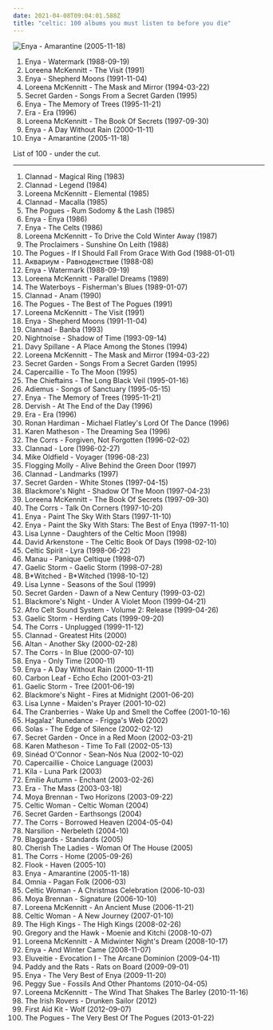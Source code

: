 ```yaml
---
date: 2021-04-08T09:04:01.588Z
title: "celtic: 100 albums you must listen to before you die"
---
```

![Enya - Amarantine (2005-11-18)](http://coverartarchive.org/release/b68a9abc-5e45-3fa6-8a6f-b0e9572ba1c9/8316179451-500.jpg "Enya - Amarantine (2005-11-18)")
<ol class="albums">
<li data-cover="http://coverartarchive.org/release/8f9ab550-fa7e-4e1d-b218-5f1fd9f7aa95/6196789316-500.jpg" data-tags="celtic, new age" role="button">Enya - Watermark (1988-09-19)</li>
<li data-cover="https://img.discogs.com/2TVIvMUyZEKm_2lDGtfUeXKJWJc=/fit-in/600x600/filters:strip_icc():format(jpeg):mode_rgb():quality(90)/discogs-images/R-5736152-1401249094-3734.jpeg.jpg" data-tags="celtic" role="button">Loreena McKennitt - The Visit (1991)</li>
<li data-cover="http://coverartarchive.org/release/2fbbe6b7-5679-33cf-a084-ee4bd5429807/16797026280-500.jpg" data-tags="celtic, new age" role="button">Enya - Shepherd Moons (1991-11-04)</li>
<li data-cover="http://coverartarchive.org/release/37c6a72e-aabb-4c31-a35e-d3ebfec2550f/4138136542-500.jpg" data-tags="celtic" role="button">Loreena McKennitt - The Mask and Mirror (1994-03-22)</li>
<li data-cover="http://coverartarchive.org/release/241eeee9-802f-3bf4-85e2-733cdd209836/27181976185-500.jpg" data-tags="new age, celtic, secret garden" role="button">Secret Garden - Songs From a Secret Garden (1995)</li>
<li data-cover="http://coverartarchive.org/release/c96068a9-9d40-3756-b624-a0a7e94cf0e4/22180420062-500.jpg" data-tags="new age, celtic" role="button">Enya - The Memory of Trees (1995-11-21)</li>
<li data-cover="http://coverartarchive.org/release/e6ad5820-ad0a-3a8d-9dc8-5588aa4643d9/9943104925-500.jpg" data-tags="era, new age" role="button">Era - Era (1996)</li>
<li data-cover="https://img.discogs.com/m7JB0HWuAzAta9cI0tdb5VSLSrs=/fit-in/600x589/filters:strip_icc():format(jpeg):mode_rgb():quality(90)/discogs-images/R-3290348-1324610526.jpeg.jpg" data-tags="celtic" role="button">Loreena McKennitt - The Book Of Secrets (1997-09-30)</li>
<li data-cover="http://coverartarchive.org/release/76d53e8d-a605-3a57-a188-450d6884fff5/13737540134-500.jpg" data-tags="new age, celtic, enya" role="button">Enya - A Day Without Rain (2000-11-11)</li>
<li data-cover="http://coverartarchive.org/release/b68a9abc-5e45-3fa6-8a6f-b0e9572ba1c9/8316179451-500.jpg" data-tags="new age, celtic" role="button">Enya - Amarantine (2005-11-18)</li>
</ol>
List of 100 - under the cut.
<!-- more -->

_________________

<ol class="albums">
<li data-cover="http://coverartarchive.org/release/7546163d-238d-38e3-97bb-26c464dabbeb/3195155586-500.jpg" data-tags="celtic, irish" role="button">
Clannad - Magical Ring (1983)
</li>
<li data-cover="http://coverartarchive.org/release/17b6081f-cc8e-4dbd-b8da-ff89b6957e1a/13144429451-500.jpg" data-tags="celtic" role="button">
Clannad - Legend (1984)
</li>
<li data-cover="http://coverartarchive.org/release/243e607a-90fd-37ba-9cd4-be10a3888d3d/4084538048-500.jpg" data-tags="folk, celtic" role="button">
Loreena McKennitt - Elemental (1985)
</li>
<li data-cover="http://coverartarchive.org/release/bb533884-3d66-4945-955e-3c57e629b316/3722741186-500.jpg" data-tags="celtic, new age" role="button">
Clannad - Macalla (1985)
</li>
<li data-cover="http://coverartarchive.org/release/cf48d517-6671-4715-bf69-1f3a96769a3a/5115726658-500.jpg" data-tags="folk, celtic" role="button">
The Pogues - Rum Sodomy & the Lash (1985)
</li>
<li data-cover="http://coverartarchive.org/release/75426382-d7f5-458e-b50d-370a21c430c9/10253435044-500.jpg" data-tags="new age" role="button">
Enya - Enya (1986)
</li>
<li data-cover="http://coverartarchive.org/release/ba307aa7-3a01-4015-b9bb-2243bc0812dc/8421724752-500.jpg" data-tags="celtic" role="button">
Enya - The Celts (1986)
</li>
<li data-cover="http://coverartarchive.org/release/b104242b-563b-4fc8-907f-c0ec83313c46/3342241188-500.jpg" data-tags="christmas, celtic" role="button">
Loreena McKennitt - To Drive the Cold Winter Away (1987)
</li>
<li data-cover="http://coverartarchive.org/release/0f5d4f93-7977-3b76-a81b-22c19a746f1c/15466987336-500.jpg" data-tags="the proclaimers, rock, 80s, folk" role="button">
The Proclaimers - Sunshine On Leith (1988)
</li>
<li data-cover="http://coverartarchive.org/release/4bfd1a30-268b-40ea-a675-1c6bb875e932/21762452337-500.jpg" data-tags="celtic" role="button">
The Pogues - If I Should Fall From Grace With God (1988-01-01)
</li>
<li data-cover="http://coverartarchive.org/release/7ce9f52a-64a8-3261-935e-e09fd6ad5f6a/13719981914-500.jpg" data-tags="psychedelic, art rock, celtic" role="button">
Аквариум - Равноденствие (1988-08)
</li>
<li data-cover="http://coverartarchive.org/release/8f9ab550-fa7e-4e1d-b218-5f1fd9f7aa95/6196789316-500.jpg" data-tags="celtic, new age" role="button">
Enya - Watermark (1988-09-19)
</li>
<li data-cover="http://coverartarchive.org/release/0845543a-07a2-4947-9be1-19bf4c39666f/6620340483-500.jpg" data-tags="celtic" role="button">
Loreena McKennitt - Parallel Dreams (1989)
</li>
<li data-cover="https://via.placeholder.com/450" data-tags="irish" role="button">
The Waterboys - Fisherman's Blues (1989-01-07)
</li>
<li data-cover="http://coverartarchive.org/release/a6d07ca6-d8d3-423c-a0bb-4c9094626492/2485530655-500.jpg" data-tags="celtic" role="button">
Clannad - Anam (1990)
</li>
<li data-cover="http://coverartarchive.org/release/eb873617-caa5-43f9-8cdb-9cd02e17163a/15595471977-500.jpg" data-tags="irish, irish folk, folk" role="button">
The Pogues - The Best of The Pogues (1991)
</li>
<li data-cover="https://img.discogs.com/2TVIvMUyZEKm_2lDGtfUeXKJWJc=/fit-in/600x600/filters:strip_icc():format(jpeg):mode_rgb():quality(90)/discogs-images/R-5736152-1401249094-3734.jpeg.jpg" data-tags="celtic" role="button">
Loreena McKennitt - The Visit (1991)
</li>
<li data-cover="http://coverartarchive.org/release/2fbbe6b7-5679-33cf-a084-ee4bd5429807/16797026280-500.jpg" data-tags="celtic, new age" role="button">
Enya - Shepherd Moons (1991-11-04)
</li>
<li data-cover="https://img.discogs.com/xbSveh6u1PT6wIjBm6QxyCvJB0k=/fit-in/600x600/filters:strip_icc():format(jpeg):mode_rgb():quality(90)/discogs-images/R-8996453-1472983258-2777.jpeg.jpg" data-tags="celtic, new age" role="button">
Clannad - Banba (1993)
</li>
<li data-cover="http://coverartarchive.org/release/d10def02-976f-4e8e-adb9-5194991b6f24/2060398223-500.jpg" data-tags="celtic" role="button">
Nightnoise - Shadow of Time (1993-09-14)
</li>
<li data-cover="http://coverartarchive.org/release/c1664b28-1260-4439-95e1-bd8e55d8f21e/16939033781-500.jpg" data-tags="celtic" role="button">
Davy Spillane - A Place Among the Stones (1994)
</li>
<li data-cover="http://coverartarchive.org/release/37c6a72e-aabb-4c31-a35e-d3ebfec2550f/4138136542-500.jpg" data-tags="celtic" role="button">
Loreena McKennitt - The Mask and Mirror (1994-03-22)
</li>
<li data-cover="http://coverartarchive.org/release/241eeee9-802f-3bf4-85e2-733cdd209836/27181976185-500.jpg" data-tags="new age, celtic, secret garden" role="button">
Secret Garden - Songs From a Secret Garden (1995)
</li>
<li data-cover="https://img.discogs.com/8jqX15kVcalfEJ96BBUT_F3bsDQ=/fit-in/600x600/filters:strip_icc():format(jpeg):mode_rgb():quality(90)/discogs-images/R-2494595-1287379756.jpeg.jpg" data-tags="celtic" role="button">
Capercaillie - To The Moon (1995)
</li>
<li data-cover="http://coverartarchive.org/release/3cd57757-4f37-4398-bf2a-ff45bfd84b7b/26474897084-500.jpg" data-tags="celtic, irish" role="button">
The Chieftains - The Long Black Veil (1995-01-16)
</li>
<li data-cover="http://coverartarchive.org/release/b3cd63b6-ee9d-33ff-9aad-d49311880ff8/4554695782-500.jpg" data-tags="new age, adiemus" role="button">
Adiemus - Songs of Sanctuary (1995-05-15)
</li>
<li data-cover="http://coverartarchive.org/release/c96068a9-9d40-3756-b624-a0a7e94cf0e4/22180420062-500.jpg" data-tags="new age, celtic" role="button">
Enya - The Memory of Trees (1995-11-21)
</li>
<li data-cover="http://coverartarchive.org/release/8e6ac177-2ff4-3e70-8de7-527e7b039a4f/13003150981-500.jpg" data-tags="celtic" role="button">
Dervish - At The End of the Day (1996)
</li>
<li data-cover="http://coverartarchive.org/release/e6ad5820-ad0a-3a8d-9dc8-5588aa4643d9/9943104925-500.jpg" data-tags="era, new age" role="button">
Era - Era (1996)
</li>
<li data-cover="https://img.discogs.com/Slr1i12ptM4Pa_wmHHmphdcHVdg=/fit-in/500x500/filters:strip_icc():format(jpeg):mode_rgb():quality(90)/discogs-images/R-801987-1163945410.jpeg.jpg" data-tags="celtic" role="button">
Ronan Hardiman - Michael Flatley's Lord Of The Dance (1996)
</li>
<li data-cover="https://img.discogs.com/YRziZahXdzveoCheBipybmOTUaY=/fit-in/600x535/filters:strip_icc():format(jpeg):mode_rgb():quality(90)/discogs-images/R-1179678-1204125283.jpeg.jpg" data-tags="celtic" role="button">
Karen Matheson - The Dreaming Sea (1996)
</li>
<li data-cover="https://img.discogs.com/tDcA9IOU66Qobh5urjCqmuvRP0I=/fit-in/600x522/filters:strip_icc():format(jpeg):mode_rgb():quality(90)/discogs-images/R-1955126-1426218437-4673.jpeg.jpg" data-tags="pop, irish, 90s" role="button">
The Corrs - Forgiven, Not Forgotten (1996-02-02)
</li>
<li data-cover="https://img.discogs.com/xlz-am8ehY-T2Geflhdfao776Ko=/fit-in/518x803/filters:strip_icc():format(jpeg):mode_rgb():quality(90)/discogs-images/R-4854512-1379539512-3765.jpeg.jpg" data-tags="folk, celtic" role="button">
Clannad - Lore (1996-02-27)
</li>
<li data-cover="http://coverartarchive.org/release/41f31d52-7672-4f51-b201-1a9595f7ec04/22754304622-500.jpg" data-tags="celtic" role="button">
Mike Oldfield - Voyager (1996-08-23)
</li>
<li data-cover="http://coverartarchive.org/release/70c85789-974e-4a92-8b9d-96aef51e7ddd/1174906134-500.jpg" data-tags="irish, live, irish folk punk" role="button">
Flogging Molly - Alive Behind the Green Door (1997)
</li>
<li data-cover="http://coverartarchive.org/release/1463018c-0d31-4526-ac4e-a76f840fcd3f/3196058926-500.jpg" data-tags="celtic" role="button">
Clannad - Landmarks (1997)
</li>
<li data-cover="http://coverartarchive.org/release/d5afac18-abe4-34c5-b0ce-7456aeba6371/7633046106-500.jpg" data-tags="secret garden" role="button">
Secret Garden - White Stones (1997-04-15)
</li>
<li data-cover="http://coverartarchive.org/release/cef41ad3-9604-476f-8449-907e4a39072a/18916427598-500.jpg" data-tags="folk rock, folk, medieval" role="button">
Blackmore's Night - Shadow Of The Moon (1997-04-23)
</li>
<li data-cover="https://img.discogs.com/m7JB0HWuAzAta9cI0tdb5VSLSrs=/fit-in/600x589/filters:strip_icc():format(jpeg):mode_rgb():quality(90)/discogs-images/R-3290348-1324610526.jpeg.jpg" data-tags="celtic" role="button">
Loreena McKennitt - The Book Of Secrets (1997-09-30)
</li>
<li data-cover="http://coverartarchive.org/release/259ef148-90a3-44ab-87b2-1252c46febd5/5356649895-500.jpg" data-tags="pop" role="button">
The Corrs - Talk On Corners (1997-10-20)
</li>
<li data-cover="http://coverartarchive.org/release/281397de-fa8e-491a-b664-f03d5eb49c19/15932053701-500.jpg" data-tags="new age, enya, storms in africa, boadicea, only if" role="button">
Enya - Paint The Sky With Stars (1997-11-10)
</li>
<li data-cover="http://coverartarchive.org/release/0ef2d01b-02bf-35b6-949a-0666edbdc839/6637250207-500.jpg" data-tags="enya" role="button">
Enya - Paint the Sky With Stars: The Best of Enya (1997-11-10)
</li>
<li data-cover="http://coverartarchive.org/release/647b7461-76f5-49e6-bfb7-bb7234897f69/5932970932-500.jpg" data-tags="celtic" role="button">
Lisa Lynne - Daughters of the Celtic Moon (1998)
</li>
<li data-cover="http://coverartarchive.org/release/a948de2b-b7fb-4826-ad61-53b0dc20d708/15270866152-500.jpg" data-tags="celtic" role="button">
David Arkenstone - The Celtic Book Of Days (1998-02-10)
</li>
<li data-cover="http://coverartarchive.org/release/09423b08-a4e3-329e-b680-cace62aff984/3166339852-500.jpg" data-tags="celtic" role="button">
Celtic Spirit - Lyra (1998-06-22)
</li>
<li data-cover="http://coverartarchive.org/release/13a4cfa9-58e5-4dbe-adc9-aee4163106a0/16510647471-500.jpg" data-tags="celtic, french" role="button">
Manau - Panique Celtique (1998-07)
</li>
<li data-cover="http://coverartarchive.org/release/0f423674-98e5-4f80-9e70-9691dc13567e/15317941128-500.jpg" data-tags="irish, celtic" role="button">
Gaelic Storm - Gaelic Storm (1998-07-28)
</li>
<li data-cover="http://coverartarchive.org/release/d09adeed-3e9c-4b53-90c6-51a95c0466e6/5213019127-500.jpg" data-tags="pop" role="button">
B*Witched - B*Witched (1998-10-12)
</li>
<li data-cover="http://coverartarchive.org/release/63721f19-b847-437a-af89-a263c0999bdd/5933028276-500.jpg" data-tags="new age, celtic" role="button">
Lisa Lynne - Seasons of the Soul (1999)
</li>
<li data-cover="http://coverartarchive.org/release/33f464bc-2922-3018-a958-560194a5f775/10673178657-500.jpg" data-tags="new age, secret garden" role="button">
Secret Garden - Dawn of a New Century (1999-03-02)
</li>
<li data-cover="https://via.placeholder.com/450" data-tags="folk rock, folk" role="button">
Blackmore's Night - Under A Violet Moon (1999-04-21)
</li>
<li data-cover="http://coverartarchive.org/release/08e0b584-0c13-477c-aca5-a14747b13106/9568324668-500.jpg" data-tags="world music, celtic" role="button">
Afro Celt Sound System - Volume 2: Release (1999-04-26)
</li>
<li data-cover="https://img.discogs.com/89NIntG61ouLZ1PKDmreXwCNuJ0=/fit-in/600x592/filters:strip_icc():format(jpeg):mode_rgb():quality(90)/discogs-images/R-699439-1521231206-6805.jpeg.jpg" data-tags="folk, celtic, celtic rock" role="button">
Gaelic Storm - Herding Cats (1999-09-20)
</li>
<li data-cover="http://coverartarchive.org/release/dc1f2430-bdd5-4070-95a1-58fe9067811b/3600810436-500.jpg" data-tags="folk, pop, irish" role="button">
The Corrs - Unplugged (1999-11-12)
</li>
<li data-cover="http://coverartarchive.org/release/387f7c8c-3c49-4601-af97-c7db2ba52593/20872496494-500.jpg" data-tags="new age, folk, celtic" role="button">
Clannad - Greatest Hits (2000)
</li>
<li data-cover="http://coverartarchive.org/release/f297b8c5-2107-42c8-8a86-f70003f2c394/21687041041-500.jpg" data-tags="irish, celtic" role="button">
Altan - Another Sky (2000-02-28)
</li>
<li data-cover="https://img.discogs.com/SFPzHAzX4ah4IFjPf-JRPl37kXU=/fit-in/600x596/filters:strip_icc():format(jpeg):mode_rgb():quality(90)/discogs-images/R-951267-1428563434-2020.jpeg.jpg" data-tags="pop" role="button">
The Corrs - In Blue (2000-07-10)
</li>
<li data-cover="https://img.discogs.com/LRCUynNtEbF0PC2GPzF7MvUudj4=/fit-in/231x203/filters:strip_icc():format(jpeg):mode_rgb():quality(90)/discogs-images/R-1907622-1251652780.jpeg.jpg" data-tags="celtic, new age" role="button">
Enya - Only Time (2000-11)
</li>
<li data-cover="http://coverartarchive.org/release/76d53e8d-a605-3a57-a188-450d6884fff5/13737540134-500.jpg" data-tags="new age, celtic, enya" role="button">
Enya - A Day Without Rain (2000-11-11)
</li>
<li data-cover="http://coverartarchive.org/release/b9117488-4a84-4358-824c-b4fe7fd860e3/6600670207-500.jpg" data-tags="indie, celtic" role="button">
Carbon Leaf - Echo Echo (2001-03-21)
</li>
<li data-cover="http://coverartarchive.org/release/99335960-be55-49ad-bd12-4b31b96195eb/8915627487-500.jpg" data-tags="celtic, folk, gaelic storm" role="button">
Gaelic Storm - Tree (2001-06-19)
</li>
<li data-cover="http://coverartarchive.org/release/3e8c9658-be99-47a8-9b32-f49591b56fec/2628868943-500.jpg" data-tags="folk rock, folk, an danzza" role="button">
Blackmore's Night - Fires at Midnight (2001-06-20)
</li>
<li data-cover="http://coverartarchive.org/release/ba9613ac-8bf8-4c3d-8217-c740d7391f4c/19368344561-500.jpg" data-tags="celtic, new age" role="button">
Lisa Lynne - Maiden's Prayer (2001-10-02)
</li>
<li data-cover="http://coverartarchive.org/release/e5119f27-ef7f-392f-8d93-790a7b62ef59/19311203167-500.jpg" data-tags="rock" role="button">
The Cranberries - Wake Up and Smell the Coffee (2001-10-16)
</li>
<li data-cover="https://img.discogs.com/pt4Sysc2txzm56pzkycsJdTQiio=/fit-in/300x296/filters:strip_icc():format(jpeg):mode_rgb():quality(90)/discogs-images/R-347599-1100269383.jpg.jpg" data-tags="celtic, world, new age" role="button">
Hagalaz' Runedance - Frigga's Web (2002)
</li>
<li data-cover="http://coverartarchive.org/release/a325cd91-7117-47e1-83b4-b8e06647f854/8084423661-500.jpg" data-tags="celtic, darkness" role="button">
Solas - The Edge of Silence (2002-02-12)
</li>
<li data-cover="http://coverartarchive.org/release/880019b0-9411-4bb1-ad55-fb8b31d14bce/22408375238-500.jpg" data-tags="celtic" role="button">
Secret Garden - Once in a Red Moon (2002-03-21)
</li>
<li data-cover="https://img.discogs.com/iLGcyWXc4YoqzOnwmP-b5375aJY=/fit-in/600x584/filters:strip_icc():format(jpeg):mode_rgb():quality(90)/discogs-images/R-2008332-1574345820-9303.jpeg.jpg" data-tags="celtic" role="button">
Karen Matheson - Time To Fall (2002-05-13)
</li>
<li data-cover="http://coverartarchive.org/release/11b66871-f9fa-4bfb-b1a8-a78550c174f1/3946185765-500.jpg" data-tags="celtic, folk" role="button">
Sinéad O'Connor - Sean-Nós Nua (2002-10-02)
</li>
<li data-cover="http://coverartarchive.org/release/9693a9e6-e27d-4039-b655-441066c2bcf3/21357485950-500.jpg" data-tags="celtic, scottish" role="button">
Capercaillie - Choice Language (2003)
</li>
<li data-cover="http://coverartarchive.org/release/3315400f-17cb-4534-959c-8566ab414936/27649056391-500.jpg" data-tags="celtic" role="button">
Kíla - Luna Park (2003)
</li>
<li data-cover="http://coverartarchive.org/release/16e3ac46-606a-445e-9a20-b7b8bf1a08ea/3206309884-500.jpg" data-tags="ethereal, gothic, faerie music" role="button">
Emilie Autumn - Enchant (2003-02-26)
</li>
<li data-cover="http://coverartarchive.org/release/2f627353-447e-33b9-aca5-9c3faa4586aa/3245210755-500.jpg" data-tags="new age, era" role="button">
Era - The Mass (2003-03-18)
</li>
<li data-cover="http://coverartarchive.org/release/175e2c5a-9bbc-49f9-bfd1-ac3b077c7a96/16482696811-500.jpg" data-tags="celtic" role="button">
Moya Brennan - Two Horizons (2003-09-22)
</li>
<li data-cover="http://coverartarchive.org/release/4ea1aca1-7bf6-44fa-b01c-a4658a822de3/8366943784-500.jpg" data-tags="celtic" role="button">
Celtic Woman - Celtic Woman (2004)
</li>
<li data-cover="http://coverartarchive.org/release/479ca9bb-bdeb-4e9f-a0e2-937851ccbecf/7633029193-500.jpg" data-tags="new age" role="button">
Secret Garden - Earthsongs (2004)
</li>
<li data-cover="http://coverartarchive.org/release/09ead843-23c8-3ee2-9094-1cf78b3a2408/10962966051-500.jpg" data-tags="pop" role="button">
The Corrs - Borrowed Heaven (2004-05-04)
</li>
<li data-cover="http://coverartarchive.org/release/e9c2cfe9-e692-41e1-b0d7-97671d1f84be/22011480631-500.jpg" data-tags="fantasy, ethereal" role="button">
Narsilion - Nerbeleth (2004-10)
</li>
<li data-cover="http://coverartarchive.org/release/1285d08e-17ee-4688-b26b-9a2e043d4e8c/5956860175-500.jpg" data-tags="irish, celtic, celtic rock" role="button">
Blaggards - Standards (2005)
</li>
<li data-cover="https://img.discogs.com/gUlWssRjbizsZtwnf1HEx3jM_pI=/fit-in/600x591/filters:strip_icc():format(jpeg):mode_rgb():quality(90)/discogs-images/R-2920572-1586619977-3036.jpeg.jpg" data-tags="celtic" role="button">
Cherish The Ladies - Woman Of The House (2005)
</li>
<li data-cover="http://coverartarchive.org/release/ba0765da-df34-406c-934b-57a73dd9e353/9948459257-500.jpg" data-tags="folk" role="button">
The Corrs - Home (2005-09-26)
</li>
<li data-cover="http://coverartarchive.org/release/6438156f-3502-3efb-83dc-551c1f1e6040/27852007514-500.jpg" data-tags="celtic" role="button">
Flook - Haven (2005-10)
</li>
<li data-cover="http://coverartarchive.org/release/b68a9abc-5e45-3fa6-8a6f-b0e9572ba1c9/8316179451-500.jpg" data-tags="new age, celtic" role="button">
Enya - Amarantine (2005-11-18)
</li>
<li data-cover="http://coverartarchive.org/release/e5a3512a-d670-47c0-8120-865d1e8e7cb5/2125143022-500.jpg" data-tags="folk, celtic" role="button">
Omnia - Pagan Folk (2006-03)
</li>
<li data-cover="http://coverartarchive.org/release/dd71e647-22fa-3975-803a-3df38034ca37/1339635847-500.jpg" data-tags="christmas" role="button">
Celtic Woman - A Christmas Celebration (2006-10-03)
</li>
<li data-cover="https://img.discogs.com/QVBc4dAVMpDX63jInoTjRtU9ANA=/fit-in/600x600/filters:strip_icc():format(jpeg):mode_rgb():quality(90)/discogs-images/R-16086129-1603184602-2174.jpeg.jpg" data-tags="celtic, moya brennan" role="button">
Moya Brennan - Signature (2006-10-10)
</li>
<li data-cover="http://coverartarchive.org/release/2afca94e-fa2e-3254-8924-7deb7eebf93a/3198564493-500.jpg" data-tags="celtic, new age, female vocalists" role="button">
Loreena McKennitt - An Ancient Muse (2006-11-21)
</li>
<li data-cover="http://coverartarchive.org/release/5944569f-c36d-4520-a564-1d603bc3b0df/4476228153-500.jpg" data-tags="celtic" role="button">
Celtic Woman - A New Journey (2007-01-10)
</li>
<li data-cover="http://coverartarchive.org/release/14e876b0-4997-478d-956a-33f2703de8a3/15696428646-500.jpg" data-tags="irish folk" role="button">
The High Kings - The High Kings (2008-02-26)
</li>
<li data-cover="https://img.discogs.com/l3Al6RIdg26l2hV2FEujftK1ttE=/fit-in/350x350/filters:strip_icc():format(jpeg):mode_rgb():quality(90)/discogs-images/R-1470791-1222156904.jpeg.jpg" data-tags="indie, folk" role="button">
Gregory and the Hawk - Moenie and Kitchi (2008-10-07)
</li>
<li data-cover="http://coverartarchive.org/release/2d2b3e0e-870c-31d2-a483-9791a8e08363/4610925301-500.jpg" data-tags="christmas, celtic, folk" role="button">
Loreena McKennitt - A Midwinter Night's Dream (2008-10-17)
</li>
<li data-cover="http://coverartarchive.org/release/16d139e2-e940-36e4-b865-99f4dd667573/14012130666-500.jpg" data-tags="christmas" role="button">
Enya - And Winter Came (2008-11-07)
</li>
<li data-cover="http://coverartarchive.org/release/61b05f0b-2eaa-4598-9520-661f1bb497d1/1562357918-500.jpg" data-tags="folk, folk metal, celtic folk" role="button">
Eluveitie - Evocation I - The Arcane Dominion (2009-04-11)
</li>
<li data-cover="http://coverartarchive.org/release/9b918ce6-dce5-4312-af28-5bd7daffc5cb/9144163700-500.jpg" data-tags="punk, folk, punk rock, irish, folk punk, celtic, celtic punk, woof, p a t rats" role="button">
Paddy and the Rats - Rats on Board (2009-09-01)
</li>
<li data-cover="http://coverartarchive.org/release/51be8f43-dac9-4450-a588-9b91e6f98ea1/26757154347-500.jpg" data-tags="ambient" role="button">
Enya - The Very Best of Enya (2009-11-20)
</li>
<li data-cover="http://coverartarchive.org/release/77e37687-8814-3c42-8d07-2e47a5b4a43a/28856566940-500.jpg" data-tags="folk, new age, celtic" role="button">
Peggy Sue - Fossils And Other Phantoms (2010-04-05)
</li>
<li data-cover="https://img.discogs.com/VDSlGwlL4rUGnIyclG0S8VF5yVA=/fit-in/600x591/filters:strip_icc():format(jpeg):mode_rgb():quality(90)/discogs-images/R-2591158-1293016437.jpeg.jpg" data-tags="folk, celtic" role="button">
Loreena McKennitt - The Wind That Shakes The Barley (2010-11-16)
</li>
<li data-cover="http://coverartarchive.org/release/8fd6395e-d781-4607-8d19-d8d2b9927871/7817782831-500.jpg" data-tags="irish, celtic, irish folk" role="button">
The Irish Rovers - Drunken Sailor (2012)
</li>
<li data-cover="http://coverartarchive.org/release/8bd613e5-a2c5-4852-80c1-b45a0ea9232e/10917447319-500.jpg" data-tags="chillout, female vocalists, melancholic, celtic, native americans" role="button">
First Aid Kit - Wolf (2012-09-07)
</li>
<li data-cover="http://coverartarchive.org/release/21f11285-d569-4332-9566-680560cbc682/3462514269-500.jpg" data-tags="irish, celtic" role="button">
The Pogues - The Very Best Of The Pogues (2013-01-22)
</li>
</ol>